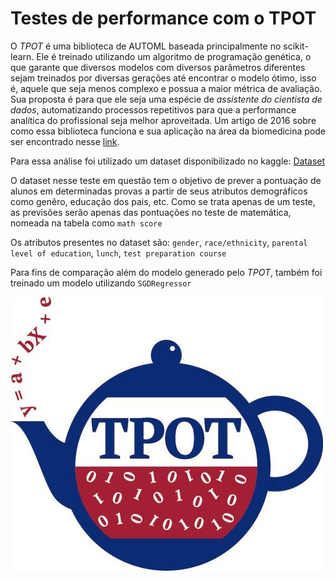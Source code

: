 # Testes de performance com o TPOT


O *TPOT* é uma biblioteca de AUTOML baseada principalmente no scikit-learn. Ele é treinado utilizando um algoritmo de programação genética, o que garante que diversos modelos com diversos parâmetros diferentes sejam treinados por diversas gerações até encontrar o modelo ótimo, isso é, aquele que seja menos complexo e possua a maior métrica de avaliação. Sua proposta é para que ele seja uma espécie de *assistente do cientista de dados*, automatizando processos repetitivos para que a performance analítica do profissional seja melhor aproveitada.
Um artigo de 2016 sobre como essa biblioteca funciona e sua aplicação na área da biomedicina pode ser encontrado nesse [link](https://link.springer.com/chapter/10.1007/978-3-319-31204-0_9).

Para essa análise foi utilizado um dataset disponibilizado no kaggle: [Dataset](https://www.kaggle.com/datasets/rkiattisak/student-performance-in-mathematics?resource=download)

O dataset nesse teste em questão tem o objetivo de prever a pontuação de alunos em determinadas provas a partir de seus atributos demográficos como genêro, educação dos pais, etc.
Como se trata apenas de um teste, as previsões serão apenas das pontuações no teste de matemática, nomeada na tabela como `math score`

Os atributos presentes no dataset são:
`gender`, `race/ethnicity`, `parental level of education`, `lunch`, `test preparation course`

Para fins de comparação além do modelo generado pelo *TPOT*, 
também foi treinado um modelo utilizando `SGDRegressor`

![tpot logo](/tpot_logo.jpg)